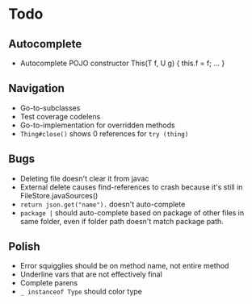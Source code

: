 # Todo

## Autocomplete
- Autocomplete POJO constructor This(T f, U g) { this.f = f; ... }

## Navigation
- Go-to-subclasses
- Test coverage codelens
- Go-to-implementation for overridden methods
- `Thing#close()` shows 0 references for `try (thing)`

## Bugs 
- Deleting file doesn't clear it from javac
- External delete causes find-references to crash because it's still in FileStore.javaSources()
- `return json.get("name").` doesn't auto-complete
- `package |` should auto-complete based on package of other files in same folder, even if folder path doesn't match package path.

## Polish
- Error squigglies should be on method name, not entire method
- Underline vars that are not effectively final
- Complete parens
- `_ instanceof Type` should color type